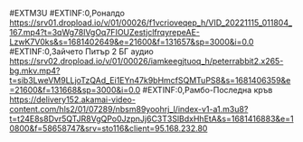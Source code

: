 #EXTM3U
#EXTINF:0,Роналдо 
https://srv01.dropload.io/v/01/00026/f1vcrioveqep_h/VID_20221115_011804_167.mp4?t=3qWg78lVgOq7FIOUZestjclfrqyrepeAE-LzwK7V0ks&s=1681402649&e=21600&f=131657&sp=3000&i=0.0
#EXTINF:0,Зайчето Питър 2 БГ аудио 
https://srv02.dropload.io/v/01/00026/iamkeegjtuoq_h/peterrabbit2.x265-bg.mkv.mp4?t=sib3LweVM9LLjoTzQAd_Ei1EYn47k9bHmcfSQMTuPS8&s=1681406359&e=21600&f=131668&sp=3000&i=0.0
#EXTINF:0,Рамбо-Последна кръв 
https://delivery152.akamai-video-content.com/hls2/01/07289/nbsm89yoohrj_l/index-v1-a1.m3u8?t=t24E8s8Dvr5QTJR8VgQPo0JzpnJj6C3T3SlBdxHhEtA&s=1681416883&e=10800&f=58658747&srv=sto116&client=95.168.232.80
